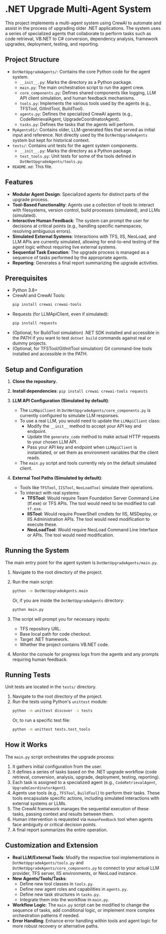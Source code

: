 # .NET Upgrade Multi-Agent System

This project implements a multi-agent system using CrewAI to automate and assist in the process of upgrading older .NET applications. The system uses a series of specialized agents that collaborate to perform tasks such as code retrieval, VB.NET to C# conversion, dependency analysis, framework upgrades, deployment, testing, and reporting.

## Project Structure

-   `DotNetUpgradeAgents/`: Contains the core Python code for the agent system.
    -   `__init__.py`: Marks the directory as a Python package.
    -   `main.py`: The main orchestration script to run the agent crew.
    -   `core_components.py`: Defines shared components like logging, LLM API client simulation, and human feedback mechanisms.
    -   `tools.py`: Implements the various tools used by the agents (e.g., TFSTool, GitInitTool, BuildTool).
    -   `agents.py`: Defines the specialized CrewAI agents (e.g., CodeRetrievalAgent, UpgradeCoordinatorAgent).
    -   `tasks.py`: Defines the tasks that the agents will perform.
-   `MyAgents01/`: Contains older, LLM-generated files that served as initial input and reference. Not directly used by the `DotNetUpgradeAgents` system but kept for historical context.
-   `tests/`: Contains unit tests for the agent system components.
    -   `__init__.py`: Marks the directory as a Python package.
    -   `test_tools.py`: Unit tests for some of the tools defined in `DotNetUpgradeAgents/tools.py`.
-   `README.md`: This file.

## Features

-   **Modular Agent Design**: Specialized agents for distinct parts of the upgrade process.
-   **Tool-Based Functionality**: Agents use a collection of tools to interact with filesystems, version control, build processes (simulated), and LLMs (simulated).
-   **Interactive Human Feedback**: The system can prompt the user for decisions at critical points (e.g., handling specific namespaces, resolving ambiguous errors).
-   **Simulated External Systems**: Interactions with TFS, IIS, NeoLoad, and LLM APIs are currently simulated, allowing for end-to-end testing of the agent logic without requiring live external systems.
-   **Sequential Task Execution**: The upgrade process is managed as a sequence of tasks performed by the appropriate agents.
-   **Reporting**: Generates a final report summarizing the upgrade activities.

## Prerequisites

-   Python 3.8+
-   CrewAI and CrewAI Tools:
    ```bash
    pip install crewai crewai-tools
    ```
-   Requests (for LLMApiClient, even if simulated):
    ```bash
    pip install requests
    ```
-   (Optional, for BuildTool simulation) .NET SDK installed and accessible in the PATH if you want to test `dotnet build` commands against real or dummy projects.
-   (Optional, for TFSTool/GitInitTool simulation) Git command-line tools installed and accessible in the PATH.

## Setup and Configuration

1.  **Clone the repository.**
2.  **Install dependencies**: `pip install crewai crewai-tools requests`
3.  **LLM API Configuration (Simulated by default)**:
    -   The `LLMApiClient` in `DotNetUpgradeAgents/core_components.py` is currently configured to simulate LLM responses.
    -   To use a real LLM, you would need to update the `LLMApiClient` class:
        -   Modify the `__init__` method to accept your API key and endpoint.
        -   Update the `generate_code` method to make actual HTTP requests to your chosen LLM API.
        -   Pass your API key and endpoint when `LLMApiClient` is instantiated, or set them as environment variables that the client reads.
    -   The `main.py` script and tools currently rely on the default simulated client.

4.  **External Tool Paths (Simulated by default)**:
    -   Tools like `TFSTool`, `IISTool`, `NeoLoadTool` simulate their operations.
    -   To interact with real systems:
        -   **TFSTool**: Would require Team Foundation Server Command Line (tf.exe) or TFS APIs. The tool would need to be modified to call `tf.exe`.
        -   **IISTool**: Would require PowerShell cmdlets for IIS, MSDeploy, or IIS Administration APIs. The tool would need modification to execute these.
        -   **NeoLoadTool**: Would require NeoLoad Command Line Interface or APIs. The tool would need modification.

## Running the System

The main entry point for the agent system is `DotNetUpgradeAgents/main.py`.

1.  Navigate to the root directory of the project.
2.  Run the main script:
    ```bash
    python -m DotNetUpgradeAgents.main
    ```
    Or, if you are inside the `DotNetUpgradeAgents` directory:
    ```bash
    python main.py
    ```

3.  The script will prompt you for necessary inputs:
    -   TFS repository URL.
    -   Base local path for code checkout.
    -   Target .NET framework.
    -   Whether the project contains VB.NET code.

4.  Monitor the console for progress logs from the agents and any prompts requiring human feedback.

## Running Tests

Unit tests are located in the `tests/` directory.

1.  Navigate to the root directory of the project.
2.  Run the tests using Python's `unittest` module:
    ```bash
    python -m unittest discover -s tests
    ```
    Or, to run a specific test file:
    ```bash
    python -m unittest tests.test_tools
    ```

## How it Works

The `main.py` script orchestrates the upgrade process:
1.  It gathers initial configuration from the user.
2.  It defines a series of tasks based on the .NET upgrade workflow (code retrieval, conversion, analysis, upgrade, deployment, testing, reporting).
3.  Each task is assigned to a specialized agent (e.g., `CodeRetrievalAgent`, `UpgradeCoordinatorAgent`).
4.  Agents use tools (e.g., `TFSTool`, `BuildTool`) to perform their tasks. These tools encapsulate specific actions, including simulated interactions with external systems or LLMs.
5.  The CrewAI framework manages the sequential execution of these tasks, passing context and results between them.
6.  Human intervention is requested via `HumanFeedback` tool when agents face ambiguity or critical decision points.
7.  A final report summarizes the entire operation.

## Customization and Extension

-   **Real LLM/External Tools**: Modify the respective tool implementations in `DotNetUpgradeAgents/tools.py` and `DotNetUpgradeAgents/core_components.py` to connect to your actual LLM provider, TFS server, IIS environments, or NeoLoad instance.
-   **New Agents/Tools/Tasks**:
    -   Define new tool classes in `tools.py`.
    -   Define new agent roles and capabilities in `agents.py`.
    -   Define new task structures in `tasks.py`.
    -   Integrate them into the workflow in `main.py`.
-   **Workflow Logic**: The `main.py` script can be modified to change the sequence of tasks, add conditional logic, or implement more complex orchestration patterns if needed.
-   **Error Handling**: Enhance error handling within tools and agent logic for more robust recovery or alternative paths.
